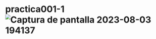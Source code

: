 # practica001-1![Captura de pantalla 2023-08-03 194137](https://github.com/JSandovalCH/practica001-1/assets/140671803/661c8ff8-278b-4015-9260-9089940c4315)
